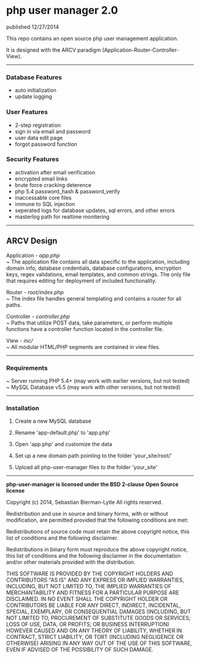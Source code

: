 php user manager 2.0
====================
published 12/27/2014

This repo contains an open source php user management application.

It is designed with the ARCV paradigm (Application-Router-Controller-View).

---

<h3>Database Features</h3>
<ul>
<li>auto initialization</li>
<li>update logging</li>
</ul>

<h3>User Features</h3>
<ul>
<li>2-step registration</li>
<li>sign in via email and password</li>
<li>user data edit page</li>
<li>forgot password function</li>
</ul>

<h3>Security Features</h3>
<ul>
<li>activation after email verification</li>
<li>encrypted email links</li>
<li>brute force cracking deterence</li>
<li>php 5.4 password_hash &amp; password_verify</li>
<li>inaccessable core files</li>
<li>immune to SQL injection</li>
<li>seperated logs for database updates, sql errors, and other errors</li>
<li>masterlog path for realtime monitering</li>
</ul>

---

<h2>ARCV Design</h2>

Application - <i>app.php</i><br>
~ The application file contains all data specific to the application, including domain info, database credentials, database configurations, encryption keys, regex validations, email templates, and common strings. The only file that requires editing for deployment of included functionality.

Router - <i>root/index.php</i><br>
~ The index file handles general templating and contains a router for all paths.

Controller - <i>controller.php</i><br>
~ Paths that utilize POST data, take parameters, or perform multiple functions have a controller function located in the controller file.

View - <i>inc/</i><br>
~ All modular HTML/PHP segments are contained in view files.

---

<h3>Requirements</h3>

~ Server running PHP 5.4+ (may work with earlier versions, but not tested)<br>
~ MySQL Database v5.5 (may work with other versions, but not tested)

---

<h3>Installation</h3>

1) Create a new MySQL database<br>

2) Rename 'app-default.php' to 'app.php'<br>

3) Open 'app.php' and customize the data<br>

4) Set up a new domain path pointing to the folder 'your_site/root/'<br>

5) Upload all php-user-manager files to the folder 'your_site'<br>

---

<b>php-user-manager is licensed under the BSD 2-clause Open Source license</b>

Copyright (c) 2014, Sebastian Bierman-Lytle
All rights reserved.

Redistribution and use in source and binary forms, with or without modification, 
are permitted provided that the following conditions are met:

Redistributions of source code must retain the above copyright notice, this list 
of conditions and the following disclaimer.

Redistributions in binary form must reproduce the above copyright notice, this
list of conditions and the following disclaimer in the documentation and/or other 
materials provided with the distribution.

THIS SOFTWARE IS PROVIDED BY THE COPYRIGHT HOLDERS AND CONTRIBUTORS "AS IS" AND 
ANY EXPRESS OR IMPLIED WARRANTIES, INCLUDING, BUT NOT LIMITED TO, THE IMPLIED 
WARRANTIES OF MERCHANTABILITY AND FITNESS FOR A PARTICULAR PURPOSE ARE DISCLAIMED. 
IN NO EVENT SHALL THE COPYRIGHT HOLDER OR CONTRIBUTORS BE LIABLE FOR ANY DIRECT, 
INDIRECT, INCIDENTAL, SPECIAL, EXEMPLARY, OR CONSEQUENTIAL DAMAGES (INCLUDING, BUT 
NOT LIMITED TO, PROCUREMENT OF SUBSTITUTE GOODS OR SERVICES; LOSS OF USE, DATA, 
OR PROFITS; OR BUSINESS INTERRUPTION) HOWEVER CAUSED AND ON ANY THEORY OF LIABILITY, 
WHETHER IN CONTRACT, STRICT LIABILITY, OR TORT (INCLUDING NEGLIGENCE OR OTHERWISE) 
ARISING IN ANY WAY OUT OF THE USE OF THIS SOFTWARE, EVEN IF ADVISED OF THE 
POSSIBILITY OF SUCH DAMAGE.